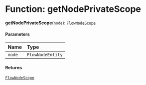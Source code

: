 # Function: getNodePrivateScope

**getNodePrivateScope**(`node`): [`FlowNodeScope`](/en/auto-docs/variable-plugin/interfaces/FlowNodeScope.md)

#### Parameters

| Name | Type |
| :------ | :------ |
| `node` | `FlowNodeEntity` |

#### Returns

[`FlowNodeScope`](/en/auto-docs/variable-plugin/interfaces/FlowNodeScope.md)
